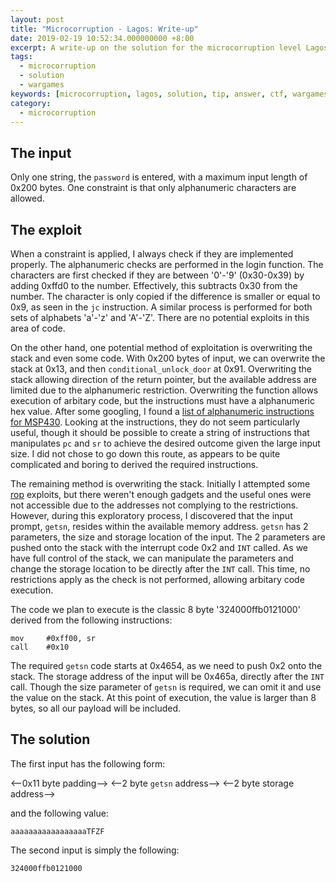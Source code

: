 ```yaml
---
layout: post
title: "Microcorruption - Lagos: Write-up"
date: 2019-02-19 10:52:34.000000000 +8:00
excerpt: A write-up on the solution for the microcorruption level Lagos. The thought process behind the solution is also included. At the end a 29 byte solution with 16726 CPU cycle time is achieved.
tags: 
  - microcorruption
  - solution
  - wargames
keywords: [microcorruption, lagos, solution, tip, answer, ctf, wargames, 16726, clock cycle, 29, input]
category: 
  - microcorruption
---
```


## The input

Only one string, the `password` is entered, with a maximum input length of 0x200 bytes. One constraint is that only alphanumeric characters are allowed.

## The exploit

When a constraint is applied, I always check if they are implemented properly. The alphanumeric checks are performed in the login function. The characters are first checked if they are between '0'-'9' (0x30-0x39) by adding 0xffd0 to the number. Effectively, this subtracts 0x30 from the number. The character is only copied if the difference is smaller or equal to 0x9, as seen in the `jc` instruction. A similar process is performed for both sets of alphabets 'a'-'z' and 'A'-'Z'. There are no potential exploits in this area of code.

On the other hand, one potential method of exploitation is overwriting the stack and even some code. With 0x200 bytes of input, we can overwrite the stack at 0x13, and then `conditional_unlock_door` at 0x91. Overwriting the stack allowing direction of the return pointer, but the available address are limited due to the alphanumeric restriction. Overwriting the function allows execution of arbitary code, but the instructions must have a alphanumeric hex value. After some googling, I found a [list of alphanumeric instructions for MSP430](https://gist.github.com/rmmh/8515577). Looking at the instructions, they do not seem particularly useful, though it should be possible to create a string of instructions that manipulates `pc` and `sr` to achieve the desired outcome given the large input size. I did not chose to go down this route, as appears to be quite complicated and boring to derived the required instructions.

The remaining method is overwriting the stack. Initially I attempted some [rop](https://en.wikipedia.org/wiki/Return-oriented_programming) exploits, but there weren't enough gadgets and the useful ones were not accessible due to the addresses not complying to the restrictions. However, during this exploratory process, I discovered that the input prompt, `getsn`, resides within the available memory address. `getsn` has 2 parameters, the size and storage location of the input. The 2 parameters are pushed onto the stack with the interrupt code 0x2 and `INT` called. As we have full control of the stack, we can manipulate the parameters and change the storage location to be directly after the `INT` call. This time, no restrictions apply as the check is not performed, allowing arbitary code execution.

The code we plan to execute is the classic 8 byte '324000ffb0121000' derived from the following instructions:

```
mov 	#0xff00, sr
call	#0x10
```

The required `getsn` code starts at 0x4654, as we need to push 0x2 onto the stack. The storage address of the input will be 0x465a, directly after the `INT` call. Though the size parameter of `getsn` is required, we can omit it and use the value on the stack. At this point of execution, the value is larger than 8 bytes, so all our payload will be included.

## The solution

The first input has the following form:

<--0x11 byte padding-->
<--2 byte `getsn` address-->
<--2 byte storage address-->

and the following value:

```
aaaaaaaaaaaaaaaaaTFZF
```

The second input is simply the following:

```
324000ffb0121000
```